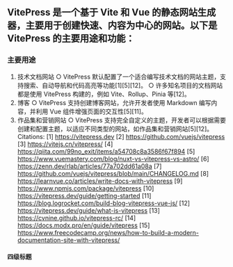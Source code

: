 ## VitePress 是一个基于 Vite 和 Vue 的静态网站生成器，主要用于创建快速、内容为中心的网站。以下是 VitePress 的主要用途和功能：
### 主要用途
1. 技术文档网站
  ○ VitePress 默认配置了一个适合编写技术文档的网站主题，支持搜索、自动导航和代码高亮等功能[1][5][12]。
  ○ 许多知名项目的文档网站都是使用 VitePress 构建的，例如 Vite、Rollup、Pinia 等[12]。
2. 博客
  ○ VitePress 支持创建博客网站，允许开发者使用 Markdown 编写内容，并利用 Vue 组件增强页面的交互性[5][11]。
3. 作品集和营销网站
  ○ VitePress 支持完全自定义的主题，开发者可以根据需要创建和配置主题，以适应不同类型的网站，如作品集和营销网站[5][12]。
Citations:
[1] https://vitepress.dev
[2] https://github.com/vuejs/vitepress
[3] https://vitejs.cn/vitepress/
[4] https://qiita.com/99no_exit/items/a54708c8a3586f67f894
[5] https://www.vuemastery.com/blog/nuxt-vs-vitepress-vs-astro/
[6] https://zenn.dev/rlab/articles/77a702dd61a08a
[7] https://github.com/vuejs/vitepress/blob/main/CHANGELOG.md
[8] https://learnvue.co/articles/write-docs-with-vitepress
[9] https://www.npmjs.com/package/vitepress
[10] https://vitepress.dev/guide/getting-started
[11] https://blog.logrocket.com/build-blog-vitepress-vue-js/
[12] https://vitepress.dev/guide/what-is-vitepress
[13] https://cvnine.github.io/vitepress-rc/
[14] https://docs.modx.pro/en/guide/vitepress
[15] https://www.freecodecamp.org/news/how-to-build-a-modern-documentation-site-with-vitepress/
#### 四级标题